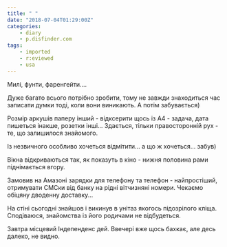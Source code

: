 ```yaml
---
title: " "
date: "2018-07-04T01:29:00Z"
categories:
    - diary
    - p.disfinder.com
tags:
    - imported
    - r:eviewed
    - usa
---
```


Милі, фунти, фаренгейти....

Дуже багато всього потрібно зробити, тому не завжди знаходиться час записати думки тоді, коли вони виникають. А потім забувається)

Розмір аркушів паперу інший - відксерити щось із А4 - задача, дата пишеться інакше, розетки інші... Здається, тільки правосторонній рух - те, що залишилося знайомого.

Із незвичного особливо хочеться відмітити... а що ж хочеться... забув)

Вікна відкриваються так, як показуть в кіно - нижня половина рами піднімається вгору.


Замовив на Амазоні зарядки для телефону та телефон - найпростіший, отримувати СМСки від банку на рідні вітчизняні номери. Чекаємо обіцяну дводенну доставку...

На стіні сьогодні знайшов і викинув в унітаз якогось підозрілого кліща. Сподіваюся, знайомства із його родичами не відбудеться.

Завтра місцевий Індепенденс дей. Ввечері вже щось бахкає, але десь далеко, не видно.
